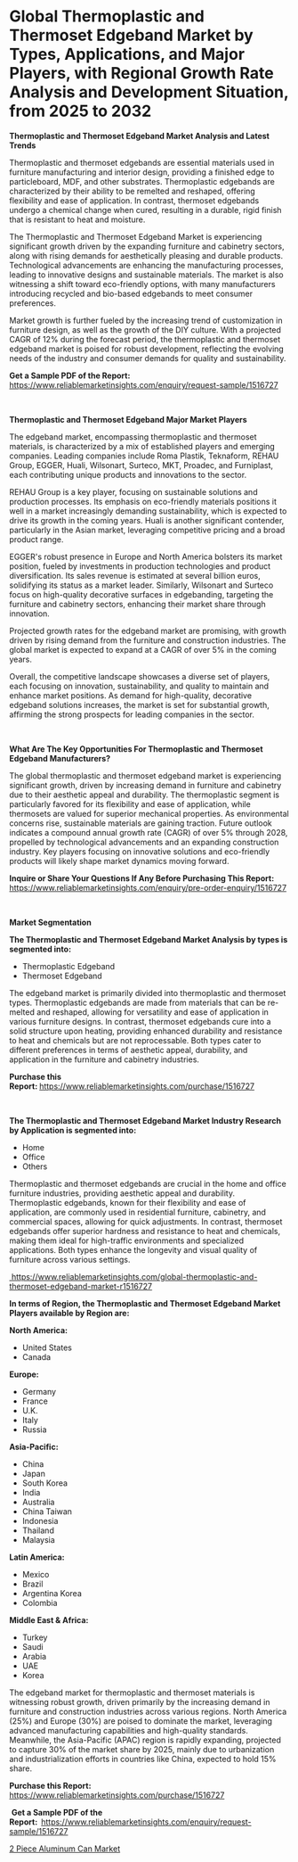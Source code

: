 <p><h1>Global Thermoplastic and Thermoset Edgeband Market by Types, Applications, and Major Players, with Regional Growth Rate Analysis and Development Situation, from 2025 to 2032</h1></p><p><strong>Thermoplastic and Thermoset Edgeband Market Analysis and Latest Trends</strong></p>
<p><p>Thermoplastic and thermoset edgebands are essential materials used in furniture manufacturing and interior design, providing a finished edge to particleboard, MDF, and other substrates. Thermoplastic edgebands are characterized by their ability to be remelted and reshaped, offering flexibility and ease of application. In contrast, thermoset edgebands undergo a chemical change when cured, resulting in a durable, rigid finish that is resistant to heat and moisture.</p><p>The Thermoplastic and Thermoset Edgeband Market is experiencing significant growth driven by the expanding furniture and cabinetry sectors, along with rising demands for aesthetically pleasing and durable products. Technological advancements are enhancing the manufacturing processes, leading to innovative designs and sustainable materials. The market is also witnessing a shift toward eco-friendly options, with many manufacturers introducing recycled and bio-based edgebands to meet consumer preferences.</p><p>Market growth is further fueled by the increasing trend of customization in furniture design, as well as the growth of the DIY culture. With a projected CAGR of 12% during the forecast period, the thermoplastic and thermoset edgeband market is poised for robust development, reflecting the evolving needs of the industry and consumer demands for quality and sustainability.</p></p>
<p><strong>Get a Sample PDF of the Report:&nbsp;</strong> <a href="https://www.reliablemarketinsights.com/enquiry/request-sample/1516727?utm_campaign=3312&utm_medium=2&utm_source=Github&utm_content=ia&utm_term=30032025&utm_id=thermoplastic-and-thermoset-edgeband">https://www.reliablemarketinsights.com/enquiry/request-sample/1516727</a></p>
<p>&nbsp;</p>
<p><strong>Thermoplastic and Thermoset Edgeband Major Market Players</strong></p>
<p><p>The edgeband market, encompassing thermoplastic and thermoset materials, is characterized by a mix of established players and emerging companies. Leading companies include Roma Plastik, Teknaform, REHAU Group, EGGER, Huali, Wilsonart, Surteco, MKT, Proadec, and Furniplast, each contributing unique products and innovations to the sector.</p><p>REHAU Group is a key player, focusing on sustainable solutions and production processes. Its emphasis on eco-friendly materials positions it well in a market increasingly demanding sustainability, which is expected to drive its growth in the coming years. Huali is another significant contender, particularly in the Asian market, leveraging competitive pricing and a broad product range.</p><p>EGGER's robust presence in Europe and North America bolsters its market position, fueled by investments in production technologies and product diversification. Its sales revenue is estimated at several billion euros, solidifying its status as a market leader. Similarly, Wilsonart and Surteco focus on high-quality decorative surfaces in edgebanding, targeting the furniture and cabinetry sectors, enhancing their market share through innovation.</p><p>Projected growth rates for the edgeband market are promising, with growth driven by rising demand from the furniture and construction industries. The global market is expected to expand at a CAGR of over 5% in the coming years.</p><p>Overall, the competitive landscape showcases a diverse set of players, each focusing on innovation, sustainability, and quality to maintain and enhance market positions. As demand for high-quality, decorative edgeband solutions increases, the market is set for substantial growth, affirming the strong prospects for leading companies in the sector.</p></p>
<p>&nbsp;</p>
<p><strong>What Are The Key Opportunities For Thermoplastic and Thermoset Edgeband Manufacturers?</strong></p>
<p><p>The global thermoplastic and thermoset edgeband market is experiencing significant growth, driven by increasing demand in furniture and cabinetry due to their aesthetic appeal and durability. The thermoplastic segment is particularly favored for its flexibility and ease of application, while thermosets are valued for superior mechanical properties. As environmental concerns rise, sustainable materials are gaining traction. Future outlook indicates a compound annual growth rate (CAGR) of over 5% through 2028, propelled by technological advancements and an expanding construction industry. Key players focusing on innovative solutions and eco-friendly products will likely shape market dynamics moving forward.</p></p>
<p><strong>Inquire or Share Your Questions If Any Before Purchasing This Report:</strong> <a href="https://www.reliablemarketinsights.com/enquiry/pre-order-enquiry/1516727?utm_campaign=3312&utm_medium=2&utm_source=Github&utm_content=ia&utm_term=30032025&utm_id=thermoplastic-and-thermoset-edgeband">https://www.reliablemarketinsights.com/enquiry/pre-order-enquiry/1516727</a></p>
<p>&nbsp;</p>
<p><strong>Market Segmentation</strong></p>
<p><strong>The Thermoplastic and Thermoset Edgeband Market Analysis by types is segmented into:</strong></p>
<p><ul><li>Thermoplastic Edgeband</li><li>Thermoset Edgeband</li></ul></p>
<p><p>The edgeband market is primarily divided into thermoplastic and thermoset types. Thermoplastic edgebands are made from materials that can be re-melted and reshaped, allowing for versatility and ease of application in various furniture designs. In contrast, thermoset edgebands cure into a solid structure upon heating, providing enhanced durability and resistance to heat and chemicals but are not reprocessable. Both types cater to different preferences in terms of aesthetic appeal, durability, and application in the furniture and cabinetry industries.</p></p>
<p><strong>Purchase this Report:&nbsp;</strong><a href="https://www.reliablemarketinsights.com/purchase/1516727?utm_campaign=3312&utm_medium=2&utm_source=Github&utm_content=ia&utm_term=30032025&utm_id=thermoplastic-and-thermoset-edgeband">https://www.reliablemarketinsights.com/purchase/1516727</a></p>
<p>&nbsp;</p>
<p><strong>The Thermoplastic and Thermoset Edgeband Market Industry Research by Application is segmented into:</strong></p>
<p><ul><li>Home</li><li>Office</li><li>Others</li></ul></p>
<p><p>Thermoplastic and thermoset edgebands are crucial in the home and office furniture industries, providing aesthetic appeal and durability. Thermoplastic edgebands, known for their flexibility and ease of application, are commonly used in residential furniture, cabinetry, and commercial spaces, allowing for quick adjustments. In contrast, thermoset edgebands offer superior hardness and resistance to heat and chemicals, making them ideal for high-traffic environments and specialized applications. Both types enhance the longevity and visual quality of furniture across various settings.</p></p>
<p><a href="https://www.reliablemarketinsights.com/global-thermoplastic-and-thermoset-edgeband-market-r1516727?utm_campaign=3312&utm_medium=2&utm_source=Github&utm_content=ia&utm_term=30032025&utm_id=thermoplastic-and-thermoset-edgeband">&nbsp;https://www.reliablemarketinsights.com/global-thermoplastic-and-thermoset-edgeband-market-r1516727</a></p>
<p><strong>In terms of Region, the Thermoplastic and Thermoset Edgeband Market Players available by Region are:</strong></p>
<p>
    <p> <strong> North America: </strong>
        <ul>
            <li>United States</li>
            <li>Canada</li>
        </ul>
        </p> 
    <p> <strong> Europe: </strong>
        <ul>
            <li>Germany</li>
            <li>France</li>
            <li>U.K.</li>
            <li>Italy</li>
            <li>Russia</li>
        </ul>
        </p> 
    <p> <strong> Asia-Pacific: </strong>
        <ul>
            <li>China</li>
            <li>Japan</li>
            <li>South Korea</li>
            <li>India</li>
            <li>Australia</li>
            <li>China Taiwan</li>
            <li>Indonesia</li>
            <li>Thailand</li>
            <li>Malaysia</li>
        </ul>
        </p> 
    <p> <strong> Latin America: </strong>
        <ul>
            <li>Mexico</li>
            <li>Brazil</li>
            <li>Argentina Korea</li>
            <li>Colombia</li>
        </ul>
        </p> 
    <p> <strong> Middle East & Africa: </strong>
        <ul>
            <li>Turkey</li>
            <li>Saudi</li>
            <li>Arabia</li>
            <li>UAE</li>
            <li>Korea</li>
        </ul>
    </p>
    </p>
<p><p>The edgeband market for thermoplastic and thermoset materials is witnessing robust growth, driven primarily by the increasing demand in furniture and construction industries across various regions. North America (25%) and Europe (30%) are poised to dominate the market, leveraging advanced manufacturing capabilities and high-quality standards. Meanwhile, the Asia-Pacific (APAC) region is rapidly expanding, projected to capture 30% of the market share by 2025, mainly due to urbanization and industrialization efforts in countries like China, expected to hold 15% share.</p></p>
<p><strong>Purchase this Report: </strong><a href="https://www.reliablemarketinsights.com/purchase/1516727?utm_campaign=3312&utm_medium=2&utm_source=Github&utm_content=ia&utm_term=30032025&utm_id=thermoplastic-and-thermoset-edgeband">https://www.reliablemarketinsights.com/purchase/1516727</a></p>
<p>&nbsp;<strong>Get a Sample PDF of the Report:&nbsp;&nbsp;</strong><a href="https://www.reliablemarketinsights.com/enquiry/request-sample/1516727?utm_campaign=3312&utm_medium=2&utm_source=Github&utm_content=ia&utm_term=30032025&utm_id=thermoplastic-and-thermoset-edgeband">https://www.reliablemarketinsights.com/enquiry/request-sample/1516727</a></p>
<p><strong></strong></p>
<p><p><a href="https://github.com/casimbrhelck/Market-Research-Report-List-1/blob/main/2-piece-aluminum-can-market.md?utm_campaign=3312&utm_medium=2&utm_source=Github&utm_content=ia&utm_term=30032025&utm_id=thermoplastic-and-thermoset-edgeband">2 Piece Aluminum Can Market</a></p></p>
